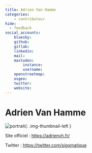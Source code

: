 ```yaml
---
title: Adrien Van Hamme
categories:
    - contributeur
hide:
  - feedback
social_accounts:
    bluesky:
    github:
    gitlab:
    linkedin:
    mail:
    mastodon:
        instance:
        username:
    openstreetmap:
    osgeo:
    twitter:
    website:
---
```


# Adrien Van Hamme

<!-- --8<-- [start:author-sign-block] -->

![portrait](https://cdn.geotribu.fr/img/internal/contributeurs/avha.jpg "portrait"){: .img-thumbnail-left }

Site officiel : <https://adrienvh.fr/>

Twitter : <https://twitter.com/sigomatique>

<!-- --8<-- [end:author-sign-block] -->
